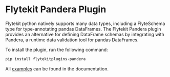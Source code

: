 # Flytekit Pandera Plugin

Flytekit python natively supports many data types, including a FlyteSchema type for type-annotating pandas DataFrames. The Flytekit Pandera plugin provides an alternative for defining DataFrame schemas by integrating with Pandera, a runtime data validation tool for pandas DataFrames.

To install the plugin, run the following command:

```bash
pip install flytekitplugins-pandera
```

All [examples](https://docs.flyte.org/en/latest/flytesnacks/examples/pandera_plugin/index.html) can be found in the documentation.
